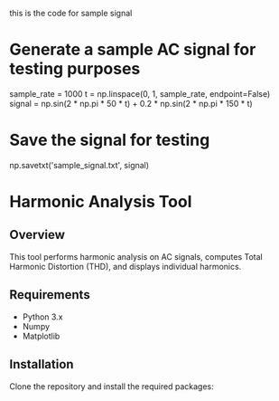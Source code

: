  this is the code for sample signal
 
# Generate a sample AC signal for testing purposes
sample_rate = 1000
t = np.linspace(0, 1, sample_rate, endpoint=False)
signal = np.sin(2 * np.pi * 50 * t) + 0.2 * np.sin(2 * np.pi * 150 * t)

# Save the signal for testing
np.savetxt('sample_signal.txt', signal)

# Harmonic Analysis Tool

## Overview
This tool performs harmonic analysis on AC signals, computes Total Harmonic Distortion (THD), and displays individual harmonics.

## Requirements
- Python 3.x
- Numpy
- Matplotlib

## Installation
Clone the repository and install the required packages:


